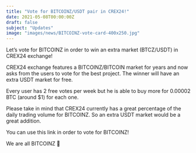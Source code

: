 ```yaml
---
title: "Vote for BITCOINZ/USDT pair in CREX24!"
date: 2021-05-08T00:00:00Z
draft: false
subject: "Updates"
image: "images/news/BITCOINZ-vote-card-400x250.jpg"
---
```


Let’s vote for BITCOINZ in order to win an extra market (BTCZ/USDT) in CREX24 exchange!

CREX24 exchange features a BITCOINZ/BITCOIN market for years and now asks from the users to vote for the best project. The winner will have an extra USDT market for free.

Every user has 2 free votes per week but he is able to buy more for 0.00002 BTC (around $1) for each one.

Please take in mind that CREX24 currently has a great percentage of the daily trading volume for BITCOINZ. So an extra USDT market would be a great addition.

You can use this link in order to vote for BITCOINZ!

We are all BITCOINZ 🙂
